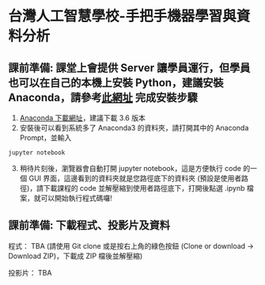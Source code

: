 # 台灣人工智慧學校-手把手機器學習與資料分析
## 課前準備: 課堂上會提供 Server 讓學員運行，但學員也可以在自己的本機上安裝 Python，建議安裝 Anaconda，請參考[此網址](https://medium.com/@yehjames/%E8%B3%87%E6%96%99%E5%88%86%E6%9E%90-%E6%A9%9F%E5%99%A8%E5%AD%B8%E7%BF%92-%E7%AC%AC%E4%B8%80%E8%AC%9B-python%E6%87%B6%E4%BA%BA%E5%8C%85-anaconda-%E4%BB%8B%E7%B4%B9-%E5%AE%89%E8%A3%9D-f8199fd4be8c) 完成安裝步驟


1. [Anaconda 下載網址](https://www.anaconda.com/download/)，建議下載 3.6 版本
2. 安裝後可以看到系統多了 Anaconda3 的資料夾，請打開其中的 Anaconda Prompt，並輸入
```
jupyter notebook
```
3. 稍待片刻後，瀏覽器會自動打開 jupyter notebook，這是方便執行 code 的一個 GUI 界面，這邊看到的資料夾就是您路徑底下的資料夾 (預設是使用者路徑)，請下載課程的 code 並解壓縮到使用者路徑底下，打開後點選 .ipynb 檔案，就可以開始執行程式碼囉! 


## 課前準備: 下載程式、投影片及資料

程式： TBA (請使用 Git clone 或是按右上角的綠色按鈕 (Clone or download → Download ZIP)，下載成 ZIP 檔後並解壓縮)

投影片： TBA
